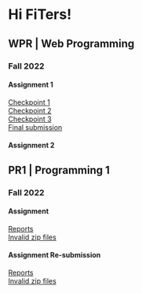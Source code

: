 # Hi FiTers!

## WPR | Web Programming
### Fall 2022
#### Assignment 1
[Checkpoint 1](https://hanu-congnv.github.io/wpr/fall2022/a1-cp1/)  <br />
[Checkpoint 2](https://hanu-congnv.github.io/wpr/fall2022/a1-cp2/)  <br />
[Checkpoint 3](https://hanu-congnv.github.io/wpr/fall2022/a1-cp3/)  <br />
[Final submission](https://hanu-congnv.github.io/wpr/fall2022/a1-fs/)  <br />

#### Assignment 2


## PR1 | Programming 1
### Fall 2022
#### Assignment
[Reports](https://hanu-congnv.github.io/pr1/fall2022/a1/)  <br />
[Invalid zip files](https://hanu-congnv.github.io/pr1/fall2022/a1/invalid-zip-files.txt) 

#### Assignment Re-submission
[Reports](https://hanu-congnv.github.io/pr1/fall2022/a1-re/)  <br />
[Invalid zip files](https://hanu-congnv.github.io/pr1/fall2022/a1-re/invalid-zip-files.txt) 

